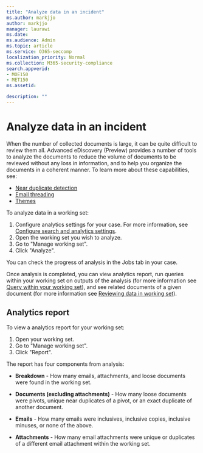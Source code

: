 ```yaml
---
title: "Analyze data in an incident"
ms.author: markjjo
author: markjjo
manager: laurawi
ms.date: 
ms.audience: Admin
ms.topic: article
ms.service: O365-seccomp
localization_priority: Normal
ms.collection: M365-security-compliance 
search.appverid: 
- MOE150
- MET150
ms.assetid: 

description: ""
---
```


# Analyze data in an incident

When the number of collected documents is large, it can be quite difficult to review them all. Advanced eDiscovery (Preview) provides a number of tools to analyze the documents to reduce the volume of documents to be reviewed without any loss in information, and to help you organize the documents in a coherent manner. To learn more about these capabilities, see:

- [Near duplicate detection](near-duplicates.md)
- [Email threading](email-threading.md)
- [Themes](themes.md)

To analyze data in a working set:

1. Configure analytics settings for your case. For more information, see [Configure search and analytics settings](configure-search-analytics-settings.md).
2. Open the working set you wish to analyze.
3. Go to "Manage working set".
4. Click "Analyze".

You can check the progress of analysis in the Jobs tab in your case.

 Once analysis is completed, you can view analytics report, run queries within your working set on outputs of the analysis (for more information see [Query within your working set](working-set-search.md)), and see related documents of a given document (for more information see [Reviewing data in working set](reviewing-data-in-working-set.md)).

## Analytics report

To view a analytics report for your working set:

1. Open your working set.
2. Go to "Manage working set".
3. Click "Report".

The report has four components from analysis:

- **Breakdown** - How many emails, attachments, and loose documents were found in the working set.

- **Documents (excluding attachments)** - How many loose documents were pivots, unique near duplicates of a pivot, or an exact duplicate of another document.

- **Emails** - How many emails were inclusives, inclusive copies, inclusive minuses, or none of the above.

- **Attachments** - How many email attachments were unique or duplicates of a different email attachment within the working set.